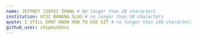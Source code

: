 ```yaml
---
name: JEFFREY JIAFEI ZHANG # No longer than 28 characters
institution: UCSC BANANA SLUG # no longer than 58 characters
quote: I STILL DONT KNOW HOW TO USE GIT # no longer than 100 characters, avoid using quotes(") to guarantee the format remains the same.
github_user: chipmunkboi
---
```

